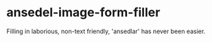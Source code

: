 # ansedel-image-form-filler
Filling in laborious, non-text friendly, 'ansedlar' has never been easier.
